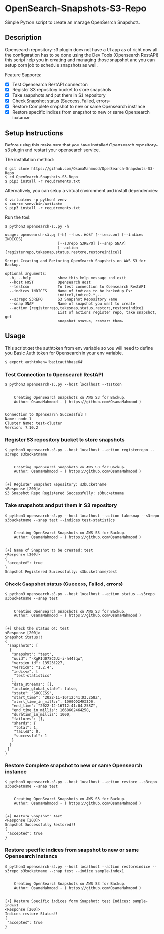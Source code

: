 # OpenSearch-Snapshots-S3-Repo
 Simple Python script to create an manage OpenSearch Snapshots.

## Description

Opensearch repository-s3 plugin does not have a UI app as of right now all the configuration has to be done using the Dev Tools (Opensearch RestAPI) this script help you in creating and managing those snapshot and you can setup corn job to schedule snapshots as well.

Feature Supports:

- [x] Test Opensearch RestAPI connection
- [x] Register S3 repository bucket to store snapshots
- [x] Take snapshots and put them in S3 repository
- [x] Check Snapshot status (Success, Failed, errors)
- [x] Restore Complete snapshot to new or same Opensearch instance
- [x] Restore specific indices from snapshot to new or same Opensearch instance

## Setup Instructions

Before using this make sure that you have installed Opensearch repository-s3 plugin and restart your opensearch service.

The installation method:

```shell script
$ git clone https://github.com/OsamaMahmood/OpenSearch-Snapshots-S3-Repo
$ cd OpenSearch-Snapshots-S3-Repo
$ pip3 install -r requirements.txt
```

Alternatively, you can setup a virtual environment and install dependencies:

```shell script
$ virtualenv -p python3 venv
$ source venv/bin/activate
$ pip3 install -r requirements.txt
```

Run the tool:

```shell script
$ python3 opensearch-s3.py -h

usage: opensearch-s3.py [-h] --host HOST [--testcon] [--indices INDICES]
                        [--s3repo S3REPO] [--snap SNAP]
                        [--action {registerrepo,takesnap,status,restore,restoreindice}]

Script Creating and Restoring OpenSearch Snapshots on AWS S3 for Backup.

optional arguments:
  -h, --help            show this help message and exit
  --host HOST           Opensearch Host
  --testcon             To test connection to Opensearch RestAPI
  --indices INDICES     Name of indices to be backedup Ex:
                        indice1,indice2-*,..
  --s3repo S3REPO       S3 Snapshot Repository Name
  --snap SNAP           Name of snapshot you want to create
  --action {registerrepo,takesnap,status,restore,restoreindice}
                        List of actions register repo, take snapshot, get
                        snapshot status, restore them.
```

## Usage
This script get the authtoken from env variable so you will need to define you Basic Auth token for Opensearch in your env variable.

```
$ export authtoken='basicauthbase64'
```

### Test Connection to Opensearch RestAPI


```shell script
$ python3 opensearch-s3.py --host localhost --testcon


 	Creating OpenSearch Snapshots on AWS S3 for Backup.
 	Author: OsamaMahmood - ( https://github.com/OsamaMahmood )


Connection to Opensearch Successful!!
Name: node-1
Cluster Name: test-cluster
Version: 7.10.2
```
### Register S3 repository bucket to store snapshots


```shell script
$ python3 opensearch-s3.py --host localhost --action registerrepo --s3repo s3bucketname


 	Creating OpenSearch Snapshots on AWS S3 for Backup.
 	Author: OsamaMahmood - ( https://github.com/OsamaMahmood )


[+] Register Snapshot Repository: s3bucketname
<Response [200]>
S3 Snapshot Repo Registered Successfully: s3bucketname
```
### Take snapshots and put them in S3 repository


```shell script
$ python3 opensearch-s3.py --host localhost --action takesnap --s3repo s3bucketname --snap test --indices test-statistics


 	Creating OpenSearch Snapshots on AWS S3 for Backup.
 	Author: OsamaMahmood - ( https://github.com/OsamaMahmood )


[+] Name of Snapshot to be created: test
<Response [200]>
{
 "accepted": true
}
Snapshot Registered Successfully: s3bucketname/test
```

### Check Snapshot status (Success, Failed, errors)


```shell script
$ python3 opensearch-s3.py --host localhost --action status --s3repo s3bucketname --snap test


 	Creating OpenSearch Snapshots on AWS S3 for Backup.
 	Author: OsamaMahmood - ( https://github.com/OsamaMahmood )


[+] Check the status of: test
<Response [200]>
Snapshot Status!!
{
 "snapshots": [
  {
   "snapshot": "test",
   "uuid": "-XgRId07SCGUz-i-h44lqw",
   "version_id": 135238227,
   "version": "1.2.4",
   "indices": [
    "test-statistics"
   ],
   "data_streams": [],
   "include_global_state": false,
   "state": "SUCCESS",
   "start_time": "2022-11-16T12:41:03.258Z",
   "start_time_in_millis": 1668602463258,
   "end_time": "2022-11-16T12:41:04.258Z",
   "end_time_in_millis": 1668602464258,
   "duration_in_millis": 1000,
   "failures": [],
   "shards": {
    "total": 1,
    "failed": 0,
    "successful": 1
   }
  }
 ]
}
```

### Restore Complete snapshot to new or same Opensearch instance


```shell script
$ python3 opensearch-s3.py --host localhost --action restore --s3repo s3bucketname --snap test


 	Creating OpenSearch Snapshots on AWS S3 for Backup.
 	Author: OsamaMahmood - ( https://github.com/OsamaMahmood )


[+] Restore Snapshot: test
<Response [200]>
Snapshot Successfully Restored!!
{
 "accepted": true
}
```

### Restore specific indices from snapshot to new or same Opensearch instance


```shell script
$ python3 opensearch-s3.py --host localhost --action restoreindice --s3repo s3bucketname --snap test --indice sample-index1


 	Creating OpenSearch Snapshots on AWS S3 for Backup.
 	Author: OsamaMahmood - ( https://github.com/OsamaMahmood )


[+] Restore Specific indices form Snapshot: test Indices: sample-index1
<Response [200]>
Indices restore Status!!
{
 "accepted": true
}
```